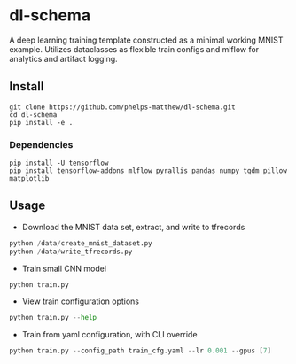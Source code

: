 # dl-schema
A deep learning training template constructed as a minimal working MNIST example. Utilizes dataclasses as flexible train configs and mlflow for analytics and artifact logging.

## Install
```
git clone https://github.com/phelps-matthew/dl-schema.git
cd dl-schema
pip install -e .
```
### Dependencies
```
pip install -U tensorflow
pip install tensorflow-addons mlflow pyrallis pandas numpy tqdm pillow matplotlib
```

## Usage
* Download the MNIST data set, extract, and write to tfrecords
```python
python /data/create_mnist_dataset.py
python /data/write_tfrecords.py
```
* Train small CNN model
```python
python train.py
```
* View train configuration options
```python
python train.py --help
```
* Train from yaml configuration, with CLI override
```python
python train.py --config_path train_cfg.yaml --lr 0.001 --gpus [7]
```

